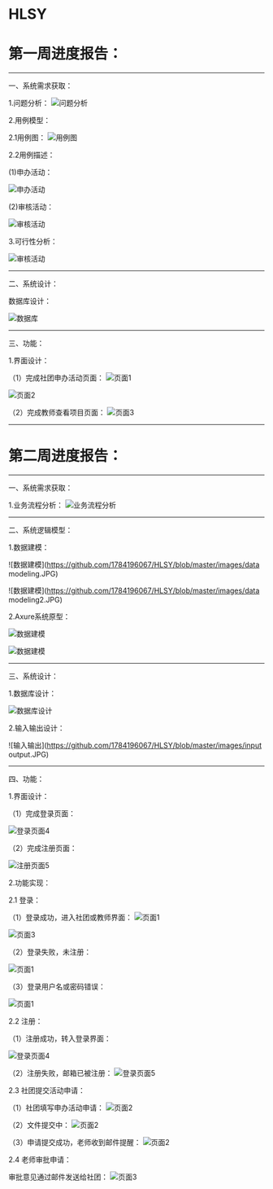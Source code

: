 # HLSY
# 第一周进度报告：

***

一、系统需求获取：



1.问题分析：
![问题分析](https://github.com/1784196067/HLSY/blob/master/images/wmjz.png)


2.用例模型：


2.1用例图：
![用例图](https://github.com/1784196067/HLSY/blob/master/images/ylt.png)


2.2用例描述：


(1)申办活动：


![申办活动](https://github.com/1784196067/HLSY/blob/master/images/ylms1.png)


(2)审核活动：


![审核活动](https://github.com/1784196067/HLSY/blob/master/images/ylms2.png)


3.可行性分析：


![审核活动](https://github.com/1784196067/HLSY/blob/master/images/kxxfx.png)

***

二、系统设计：


数据库设计：


![数据库](https://github.com/1784196067/HLSY/blob/master/images/sjk.jpg)

***

三、功能：


1.界面设计：


（1）完成社团申办活动页面：
![页面1](https://github.com/1784196067/HLSY/blob/master/images/stsbhd1.png)


![页面2](https://github.com/1784196067/HLSY/blob/master/images/stsbhd2.jpg)


（2）完成教师查看项目页面：
![页面3](https://github.com/1784196067/HLSY/blob/master/images/jsym.png)


***



# 第二周进度报告：

***

一、系统需求获取：



1.业务流程分析：
![业务流程分析](https://github.com/1784196067/HLSY/blob/master/images/lct.png)

***

二、系统逻辑模型：


1.数据建模：


![数据建模](https://github.com/1784196067/HLSY/blob/master/images/data modeling.JPG)


![数据建模](https://github.com/1784196067/HLSY/blob/master/images/data modeling2.JPG)


2.Axure系统原型：


![数据建模](https://github.com/1784196067/HLSY/blob/master/images/xtyx.JPG)


![数据建模](https://github.com/1784196067/HLSY/blob/master/images/xtyx2.JPG)


***

三、系统设计：


1.数据库设计：


![数据库设计](https://github.com/1784196067/HLSY/blob/master/images/sjksj.JPG)


2.输入输出设计：


![输入输出](https://github.com/1784196067/HLSY/blob/master/images/input output.JPG)


***

四、功能：


1.界面设计：


（1）完成登录页面：


![登录页面4](https://github.com/1784196067/HLSY/blob/master/images/login.jpg)


（2）完成注册页面：


![注册页面5](https://github.com/1784196067/HLSY/blob/master/images/register.png)


2.功能实现：


2.1 登录：


（1）登录成功，进入社团或教师界面：
![页面1](https://github.com/1784196067/HLSY/blob/master/images/stsbhd1.png)


![页面3](https://github.com/1784196067/HLSY/blob/master/images/jsym.png)


（2）登录失败，未注册：


![页面1](https://github.com/1784196067/HLSY/blob/master/images/bcz.jpg)


（3）登录用户名或密码错误：


![页面1](https://github.com/1784196067/HLSY/blob/master/images/error.jpg)


2.2 注册：


（1）注册成功，转入登录界面：


![登录页面4](https://github.com/1784196067/HLSY/blob/master/images/login.jpg)


（2）注册失败，邮箱已被注册：
![登录页面5](https://github.com/1784196067/HLSY/blob/master/images/yzc.png)


2.3 社团提交活动申请：


（1）社团填写申办活动申请：
![页面2](https://github.com/1784196067/HLSY/blob/master/images/stsbhd2.jpg)


（2）文件提交中：
![页面2](https://github.com/1784196067/HLSY/blob/master/images/tjz.jpg)


（3）申请提交成功，老师收到邮件提醒：
![页面2](https://github.com/1784196067/HLSY/blob/master/images/email.png)

2.4 老师审批申请：


审批意见通过邮件发送给社团：
![页面3](https://github.com/1784196067/HLSY/blob/master/images/email2.png)

